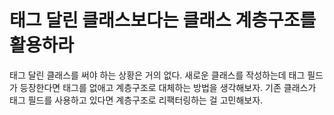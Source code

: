 # 태그 달린 클래스보다는 클래스 계층구조를 활용하라

태그 달린 클래스를 써야 하는 상황은 거의 없다. 새로운 클래스를 작성하는데 태그 필드가 등장한다면 태그를 없애고 계층구조로 대체하는 방법을 생각해보자. 기존 클래스가 태그 필드를 사용하고 있다면
계층구조로 리팩터링하는 걸 고민해보자.
